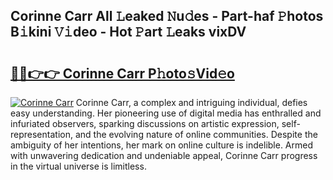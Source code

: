 ## Corinne Carr All 𝙻eaked 𝙽u𝚍es - Part-haf 𝙿hotos B𝚒kini 𝚅𝚒deo - Hot 𝙿art 𝙻eaks vixDV

# <h2><a href="http://ld2m9f.urlbe.top/?page=Corinne+Carr">🔗🔗👉👉 Corinne Carr P𝚑oto𝚜Vid𝚎o</a></h2>

[![Corinne Carr](https://i.imgur.com/eBuTRDB.gif)](http://ld2m9f.urlbe.top/?page=Corinne+Carr)
Corinne Carr, a complex and intriguing individual, defies easy understanding. Her pioneering use of digital media has enthralled and infuriated observers, sparking discussions on artistic expression, self-representation, and the evolving nature of online communities. Despite the ambiguity of her intentions, her mark on online culture is indelible. Armed with unwavering dedication and undeniable appeal, Corinne Carr progress in the virtual universe is limitless.
